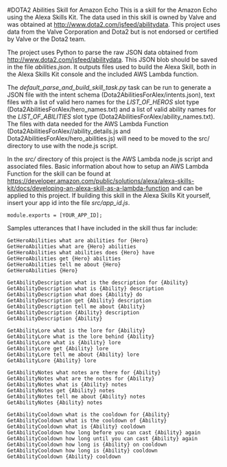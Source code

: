 #DOTA2 Abilities Skill for Amazon Echo
This is a skill for the Amazon Echo using the Alexa Skills Kit. The data used in this skill is owned by Valve and was obtained at http://www.dota2.com/jsfeed/abilitydata. This project uses data from the Valve Corporation and Dota2 but is not endorsed or certified by Valve or the Dota2 team.

The project uses Python to parse the raw JSON data obtained from http://www.dota2.com/jsfeed/abilitydata. This JSON blob should be saved in the file *abilities.json*. It outputs files used to build the Alexa Skill, both in the Alexa Skills Kit console and the included AWS Lambda function.

The *default_parse_and_build_skill_task.py* task can be run to generate a JSON file with the intent schema (Dota2AbilitiesForAlex/intents.json), text files with a list of valid hero names for the *LIST_OF_HEROS* slot type (Dota2AbilitiesForAlex/hero_names.txt) and a list of valid ability names for the *LIST_OF_ABILITIES* slot type (Dota2AbilitiesForAlex/ability_names.txt). The files with data needed for the AWS Lambda Function (Dota2AbilitiesForAlex//ability_details.js and Dota2AbilitiesForAlex/hero_abilities.js) will need to be moved to the src/ directory to use with the node.js script.

In the *src/* directory of this project is the AWS Lambda node.js script and associated files. Basic information about how to setup an AWS Lambda Function for the skill can be found at https://developer.amazon.com/public/solutions/alexa/alexa-skills-kit/docs/developing-an-alexa-skill-as-a-lambda-function and can be applied to this project. If building this skill in the Alexa Skills Kit yourself, insert your app id into the file *src/app_id.js*.

`module.exports = [YOUR_APP_ID];`

Samples utterances that I have included in the skill thus far include:

```
GetHeroAbilities what are abilities for {Hero}  
GetHeroAbilities what are {Hero} abilities  
GetHeroAbilities what abilities does {Hero} have  
GetHeroAbilities get {Hero} abilities  
GetHeroAbilities tell me about {Hero}  
GetHeroAbilities {Hero}  

GetAbilityDescription what is the description for {Ability}  
GetAbilityDescription what is {Ability} description  
GetAbilityDescription what does {Ability} do  
GetAbilityDescription get {Ability} description  
GetAbilityDescription tell me about {Ability}  
GetAbilityDescription {Ability} description  
GetAbilityDescription {Ability}  

GetAbilityLore what is the lore for {Ability}  
GetAbilityLore what is the lore behind {Ability}  
GetAbilityLore what is {Ability} lore  
GetAbilityLore get {Ability} lore  
GetAbilityLore tell me about {Ability} lore  
GetAbilityLore {Ability} lore  

GetAbilityNotes what notes are there for {Ability}  
GetAbilityNotes what are the notes for {Ability}  
GetAbilityNotes what is {Ability} notes  
GetAbilityNotes get {Ability} notes  
GetAbilityNotes tell me about {Ability} notes  
GetAbilityNotes {Ability} notes  

GetAbilityCooldown what is the cooldown for {Ability}  
GetAbilityCooldown what is the cooldown of {Ability}  
GetAbilityCooldown what is {Ability} cooldown  
GetAbilityCooldown how long before you can cast {Ability} again  
GetAbilityCooldown how long until you can cast {Ability} again  
GetAbilityCooldown how long is {Ability} on cooldown  
GetAbilityCooldown how long is {Ability} cooldown  
GetAbilityCooldown {Ability} cooldown
```
